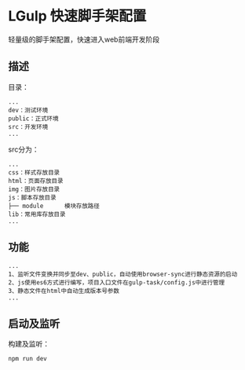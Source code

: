 LGulp 快速脚手架配置
==========
轻量级的脚手架配置，快速进入web前端开发阶段
## 描述
目录：
```
...
dev：测试环境
public：正式环境
src：开发环境
...
```
src分为：
```
...
css：样式存放目录
html：页面存放目录
img：图片存放目录
js：脚本存放目录
├── module      模块存放路径
lib：常用库存放目录
...
```
## 功能
```
...
1、监听文件变换并同步至dev、public，自动使用browser-sync进行静态资源的启动
2、js使用es6方式进行编写，项目入口文件在gulp-task/config.js中进行管理
3、静态文件在html中自动生成版本号参数
...
```

## 启动及监听
构建及监听：
```
npm run dev

